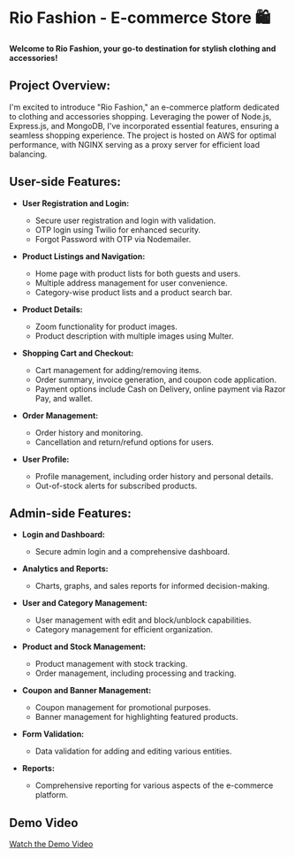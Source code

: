 # Rio Fashion - E-commerce Store 🛍️

**Welcome to Rio Fashion, your go-to destination for stylish clothing and accessories!**

## Project Overview:

I'm excited to introduce "Rio Fashion," an e-commerce platform dedicated to clothing and accessories shopping. Leveraging the power of Node.js, Express.js, and MongoDB, I've incorporated essential features, ensuring a seamless shopping experience. The project is hosted on AWS for optimal performance, with NGINX serving as a proxy server for efficient load balancing.


## User-side Features:

- **User Registration and Login:**
  - Secure user registration and login with validation.
  - OTP login using Twilio for enhanced security.
  - Forgot Password with OTP via Nodemailer.

- **Product Listings and Navigation:**
  - Home page with product lists for both guests and users.
  - Multiple address management for user convenience.
  - Category-wise product lists and a product search bar.

- **Product Details:**
  - Zoom functionality for product images.
  - Product description with multiple images using Multer.

- **Shopping Cart and Checkout:**
  - Cart management for adding/removing items.
  - Order summary, invoice generation, and coupon code application.
  - Payment options include Cash on Delivery, online payment via Razor Pay, and wallet.

- **Order Management:**
  - Order history and monitoring.
  - Cancellation and return/refund options for users.

- **User Profile:**
  - Profile management, including order history and personal details.
  - Out-of-stock alerts for subscribed products.

## Admin-side Features:

- **Login and Dashboard:**
  - Secure admin login and a comprehensive dashboard.

- **Analytics and Reports:**
  - Charts, graphs, and sales reports for informed decision-making.

- **User and Category Management:**
  - User management with edit and block/unblock capabilities.
  - Category management for efficient organization.

- **Product and Stock Management:**
  - Product management with stock tracking.
  - Order management, including processing and tracking.

- **Coupon and Banner Management:**
  - Coupon management for promotional purposes.
  - Banner management for highlighting featured products.

- **Form Validation:**
  - Data validation for adding and editing various entities.

- **Reports:**
  - Comprehensive reporting for various aspects of the e-commerce platform.

## Demo Video

[Watch the Demo Video](https://youtu.be/UGCSatQPr8U)
